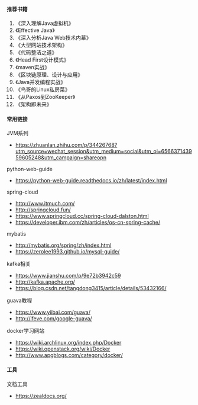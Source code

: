 #### 推荐书籍
1. 《深入理解Java虚拟机》
2. 《Effective Java》
3. 《深入分析Java Web技术内幕》
4. 《大型网站技术架构》
5. 《代码整洁之道》
6. 《Head First设计模式》
7. 《maven实战》
8. 《区块链原理、设计与应用》
9. 《Java并发编程实战》
10. 《鸟哥的Linux私房菜》
11. 《从Paxos到ZooKeeper》
12. 《架构即未来》

#### 常用链接
JVM系列
+ https://zhuanlan.zhihu.com/p/34426768?utm_source=wechat_session&utm_medium=social&utm_oi=656637143959605248&utm_campaign=shareopn

python-web-guide
+ https://python-web-guide.readthedocs.io/zh/latest/index.html

spring-cloud
+ http://www.itmuch.com/
+ http://springcloud.fun/
+ https://www.springcloud.cc/spring-cloud-dalston.html
+ https://developer.ibm.com/zh/articles/os-cn-spring-cache/

mybatis
+ http://mybatis.org/spring/zh/index.html
+ https://zerolee1993.github.io/mysql-guide/

kafka相关
+ https://www.jianshu.com/p/9e72b3942c59
+ http://kafka.apache.org/
+ https://blog.csdn.net/tangdong3415/article/details/53432166/

guava教程
+ https://www.yiibai.com/guava/
+ http://ifeve.com/google-guava/

docker学习网站
+ https://wiki.archlinux.org/index.php/Docker
+ https://wiki.openstack.org/wiki/Docker
+ http://www.apgblogs.com/category/docker/

#### 工具
文档工具
+ https://zealdocs.org/